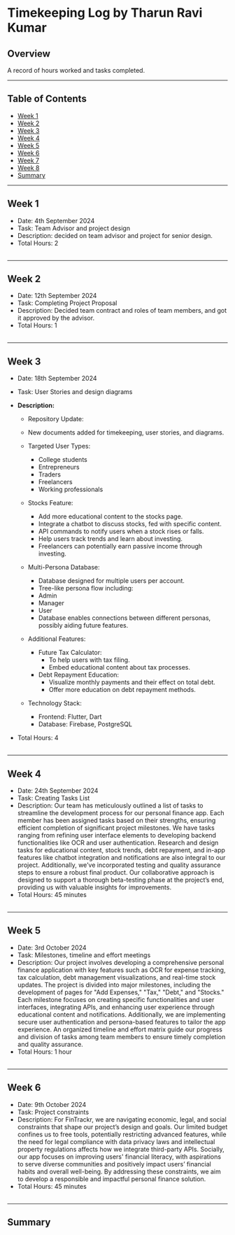 # Timekeeping Log by Tharun Ravi Kumar

## Overview
A record of hours worked and tasks completed.

---

## Table of Contents
- [Week 1](#week-1)
- [Week 2](#week-2)
- [Week 3](#week-3)
- [Week 4](#week-4)
- [Week 5](#week-5)
- [Week 6](#week-6)
- [Week 7](#week-7)
- [Week 8](#week-8)
- [Summary](#summary)

---

## Week 1

- Date:  4th September 2024  
- Task: Team Advisor and project design 
- Description:  decided on team advisor and project for senior design.                  
- Total Hours: 2 
<br></br>
---

## Week 2

-  Date:  12th September 2024 
-  Task: Completing Project Proposal 
-  Description: Decided team contract and roles of team members, and got it approved by the advisor. 
-  Total Hours: 1 
<br></br>
---

## Week 3

- Date:  18th September 2024  
- Task: User Stories and design diagrams  
- **Description:**
    - Repository Update: 
    - New documents added for timekeeping, user stories, and diagrams.

    - Targeted User Types:
        - College students
        - Entrepreneurs
        - Traders
        - Freelancers
        - Working professionals

    - Stocks Feature:
        - Add more educational content to the stocks page.
        - Integrate a chatbot to discuss stocks, fed with specific content.
        - API commands to notify users when a stock rises or falls.
        - Help users track trends and learn about investing.
        - Freelancers can potentially earn passive income through investing.

    - Multi-Persona Database:
        - Database designed for multiple users per account.
        - Tree-like persona flow including:
        - Admin
        - Manager
        - User
        - Database enables connections between different personas, possibly aiding future features.

    -  Additional Features:
        - Future Tax Calculator: 
            - To help users with tax filing.
            - Embed educational content about tax processes.
        - Debt Repayment Education:
            - Visualize monthly payments and their effect on total debt.
            - Offer more education on debt repayment methods.

    -  Technology Stack:
        - Frontend: Flutter, Dart
        - Database: Firebase, PostgreSQL

- Total Hours: 4
<br></br>
---

## Week 4

- Date: 24th September 2024
- Task: Creating Tasks List
- Description:  Our team has meticulously outlined a list of tasks to streamline the development process for our personal finance app. Each member has been assigned tasks based on their strengths, ensuring efficient completion of significant project milestones. We have tasks ranging from refining user interface elements to developing backend functionalities like OCR and user authentication. Research and design tasks for educational content, stock trends, debt repayment, and in-app features like chatbot integration and notifications are also integral to our project. Additionally, we’ve incorporated testing and quality assurance steps to ensure a robust final product. Our collaborative approach is designed to support a thorough beta-testing phase at the project’s end, providing us with valuable insights for improvements.
- Total Hours: 45 minutes
<br></br>
---

## Week 5

- Date: 3rd October 2024
- Task: Milestones, timeline and effort meetings
- Description:  Our project involves developing a comprehensive personal finance application with key features such as OCR for expense tracking, tax calculation, debt management visualizations, and real-time stock updates. The project is divided into major milestones, including the development of pages for "Add Expenses," "Tax," "Debt," and "Stocks." Each milestone focuses on creating specific functionalities and user interfaces, integrating APIs, and enhancing user experience through educational content and notifications. Additionally, we are implementing secure user authentication and persona-based features to tailor the app experience. An organized timeline and effort matrix guide our progress and division of tasks among team members to ensure timely completion and quality assurance.
- Total Hours: 1 hour
<br></br>
---

## Week 6

- Date: 9th October 2024
- Task: Project constraints
- Description:  For FinTrackr, we are navigating economic, legal, and social constraints that shape our project’s design and goals. Our limited budget confines us to free tools, potentially restricting advanced features, while the need for legal compliance with data privacy laws and intellectual property regulations affects how we integrate third-party APIs. Socially, our app focuses on improving users' financial literacy, with aspirations to serve diverse communities and positively impact users’ financial habits and overall well-being. By addressing these constraints, we aim to develop a responsible and impactful personal finance solution.
- Total Hours: 45 minutes
<br></br>
---

## Summary